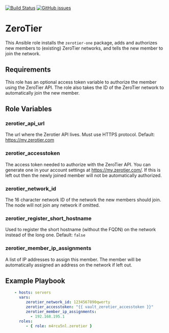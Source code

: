 [![Build Status](https://travis-ci.org/m4rcu5nl/ansible-role-zerotier.svg?branch=master)](https://travis-ci.org/m4rcu5nl/ansible-role-zerotier) [![GitHub issues](https://img.shields.io/github/issues/m4rcu5nl/ansible-role-zerotier.svg)](https://github.com/m4rcu5nl/ansible-role-zerotier/issues)

ZeroTier
=========

This Ansible role installs the `zerotier-one` package, adds and authorizes new members to (existing) ZeroTier networks, and tells the new member to join the network.

Requirements
------------

This role has an optional access token variable to authorize the member using the ZeroTier API. The role also takes the ID of the ZeroTier network to automatically join the new member.

Role Variables
--------------

### zerotier_api_url
The url where the Zerotier API lives. Must use HTTPS protocol.
Default: https://my.zerotier.com

### zerotier_accesstoken
The access token needed to authorize with the ZeroTier API. You can generate one in your account settings at https://my.zerotier.com/. If this is left out then the newly joined member will not be automatically authorized.

### zerotier_network_id
The 16 character network ID of the network the new members should join. The node will not join any network if omitted.

### zerotier_register_short_hostname
Used to register the short hostname (without the FQDN) on the network instead of the long one.
Default: `false`

### zerotier_member_ip_assignments
A list of IP addresses to assign this member. The member will be automatically assigned an address on the network if left out.

Example Playbook
----------------

```yaml
    - hosts: servers
      vars:
         zerotier_network_id: 1234567890qwerty
         zerotier_accesstoken: "{{ vault_zerotier_accesstoken }}"
         zerotier_member_ip_assignments:
           - 192.168.195.1
      roles:
         - { role: m4rcu5nl.zerotier }
```
